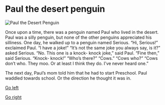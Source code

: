 # Paul the desert penguin 

![Paul the Desert Penguin](PaulPenguin.jpg)

Once upon a time, there was a penguin named Paul who lived in the desert. Paul was a silly penguin, but none of the other penguins appreciated his silliness. One day, he walked up to a penguin named Serious.
	“Hi, Serious!” exclaimed Paul. “I have a joke!” 
	“It’s not the same joke you always say, is it?” asked Serious.
	“No. This one  is a knock- knock joke,” said Paul.
	“Fine then,” said Serious.
“Knock- knock!”
“Who’s there?”
“Cows.”
“Cows who?”
“Cows don’t who. They moo. Or at least I think they do. I’ve never heard one.” 

The next day, Paul’s mom told him that he had to start Preschool. Paul waddled towards school. Or the direction he thought it was in. 

[Go left](TurnLeft.md)

[Go right](TurnRight.md)


